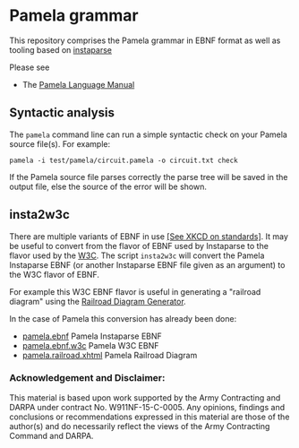 Pamela grammar
==============

This repository comprises the Pamela grammar in EBNF format
as well as tooling based on [instaparse](https://github.com/Engelberg/instaparse)

Please see
* The [Pamela Language Manual](PAMELA.md)

## Syntactic analysis

The `pamela` command line can run a simple syntactic check on your Pamela source file(s). For example:

```
pamela -i test/pamela/circuit.pamela -o circuit.txt check
```

If the Pamela source file parses correctly the parse tree will
be saved in the output file, else the source of the error
will be shown.

## insta2w3c

There are multiple variants of EBNF in use [[See XKCD on standards]](https://xkcd.com/927/).  It may be useful to convert from the flavor of EBNF used by
Instaparse to the flavor used by the [W3C](https://www.w3.org/TR/xquery/#EBNFNotation). The script `insta2w3c` will convert the Pamela Instaparse EBNF
(or another Instaparse EBNF file given as an argument)
to the W3C flavor of EBNF.

For example this W3C EBNF flavor is useful in generating
a "railroad diagram" using the
[Railroad Diagram Generator](http://www.bottlecaps.de/rr/ui).

In the case of Pamela this conversion has already been done:

* [pamela.ebnf](../resources/public/pamela.ebnf) Pamela Instaparse EBNF
* [pamela.ebnf.w3c](../resources/public/pamela.ebnf.w3c) Pamela W3C EBNF
* [pamela.railroad.xhtml](../resources/public/pamela.railroad.xhtml) Pamela Railroad Diagram

### Acknowledgement and Disclaimer:
This material is based upon work supported by the Army Contracting
and DARPA under contract No. W911NF-15-C-0005.
Any opinions, findings and conclusions or recommendations expressed
in this material are those of the author(s) and do necessarily reflect the
views of the Army Contracting Command and DARPA.

